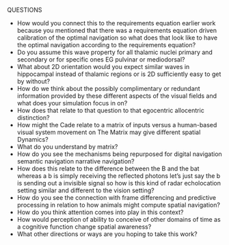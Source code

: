QUESTIONS
- How would you connect this to the requirements equation earlier work because you mentioned that there was a requirements equation driven calibration of the optimal navigation so what does that look like to have the optimal navigation according to the requirements equation?
- Do you assume this wave property for all thalamic nuclei primary and secondary or for specific ones EG pulvinar or mediodorsal?
- What about 2D orientation would you expect similar waves in hippocampal instead of thalamic regions or is 2D sufficiently easy to get by without?
- How do we think about the possibly complimentary or redundant information provided by these different aspects of the visual fields and what does your simulation focus in on?
- How does that relate to that question to that egocentric allocentric distinction?
- How might the Cade relate to a matrix of inputs versus a human-based visual system movement on The Matrix may give different spatial Dynamics?
- What do you understand by matrix?
- How do you see the mechanisms being repurposed for digital navigation semantic navigation narrative navigation?
- How does this relate to the difference between the B and the bat whereas a b is simply receiving the reflected photons let’s just say the b is sending out a invisible signal so how is this kind of radar echolocation setting similar and different to the vision setting?
- How do you see the connection with frame differencing and predictive processing in relation to how animals might compute spatial navigation?
- How do you think attention comes into play in this context?
- How would perception of ability to conceive of other domains of time as a cognitive function change spatial awareness?
- What other directions or ways are you hoping to take this work?
